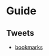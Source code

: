# Guide

## Tweets

- [bookmarks](https://github.com/twitter-dart/twitter-api-v2-examples/tree/main/examples/tweets/bookmarks)
